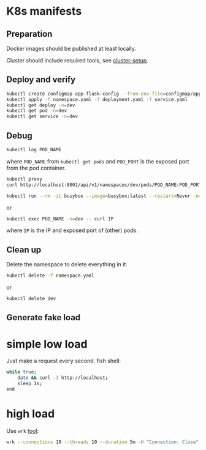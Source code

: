 # K8s manifests

## Preparation

Docker images should be published at least locally.

Cluster should include required tools, see [cluster-setup](cluster-setup/README.md).

## Deploy and verify

```bash
kubectl create configmap app-flask-config --from-env-file=configmap/app-flask-py.properties
kubectl apply -f namespace.yaml -f deployment.yaml -f service.yaml
kubectl get deploy -n=dev
kubectl get pod -n=dev
kubectl get service -n=dev
```

## Debug
```bash
kubectl log POD_NAME
```
where `POD_NAME` from `kubectl get pods` and `POD_PORT` is the exposed port from the pod container.

```bash
kubectl proxy
curl http://localhost:8001/api/v1/namespaces/dev/pods/POD_NAME:POD_PORT/proxy/
```

```bash
kubectl run --rm -it busybox --image=busybox:latest --restart=Never -n=dev
```
or
```bash
kubectl exec POD_NAME -n=dev -- curl IP
```
where `IP` is the IP and exposed port of (other) pods.

## Clean up
Delete the namespace to delete everything in it:
```bash
kubectl delete -f namespace.yaml
```
or
```bash
kubectl delete dev
```

## Generate fake load

# simple low load

Just make a request every second. fish shell:
```bash
while true;
    date && curl -I http://localhost;
    sleep 1s;
end
```

# high load

Use `wrk` [tool](https://github.com/wg/wrk):
```bash
wrk --connections 10 --threads 10 --duration 5m -H "Connection: Close" "http://localhost:8000/backend/stress"
```
